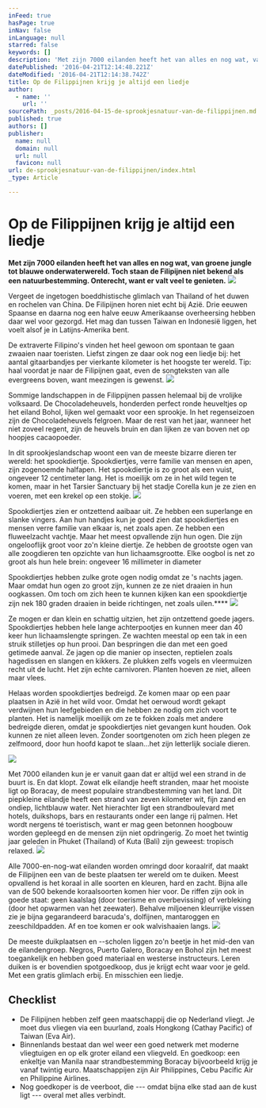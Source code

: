 ```yaml
---
inFeed: true
hasPage: true
inNav: false
inLanguage: null
starred: false
keywords: []
description: 'Met zijn 7000 eilanden heeft het van alles en nog wat, van groene jungle tot blauwe onderwaterwereld. Toch staan de Filipijnen niet bekend als een natuurbestemming. Onterecht, want er valt veel te genieten.'
datePublished: '2016-04-21T12:14:48.221Z'
dateModified: '2016-04-21T12:14:38.742Z'
title: Op de Filippijnen krijg je altijd een liedje
author:
  - name: ''
    url: ''
sourcePath: _posts/2016-04-15-de-sprookjesnatuur-van-de-filippijnen.md
published: true
authors: []
publisher:
  name: null
  domain: null
  url: null
  favicon: null
url: de-sprookjesnatuur-van-de-filippijnen/index.html
_type: Article

---
```

# Op de Filippijnen krijg je altijd een liedje

**Met zijn 7000 eilanden heeft het van alles en nog wat, van groene jungle tot blauwe onderwaterwereld. Toch staan de Filipijnen niet bekend als een natuurbestemming. Onterecht, want er valt veel te genieten.**
![](https://the-grid-user-content.s3-us-west-2.amazonaws.com/9567cc44-eb29-42ef-89c2-eac19582978b.jpg)

Vergeet de ingetogen boeddhistische glimlach van Thailand of het duwen en rochelen van China. De Filipijnen horen niet echt bij Azië. Drie eeuwen Spaanse en daarna nog een halve eeuw Amerikaanse overheersing hebben daar wel voor gezorgd. Het mag dan tussen Taiwan en Indonesië liggen, het voelt alsof je in Latijns-Amerika bent. 

De extraverte Filipino's vinden het heel gewoon om spontaan te gaan zwaaien naar toeristen. Liefst zingen ze daar ook nog een liedje bij: het aantal gitaarbandjes per vierkante kilometer is het hoogste ter wereld. Tip: haal voordat je naar de Filipijnen gaat, even de songteksten van alle evergreens boven, want meezingen is gewenst.
![](https://the-grid-user-content.s3-us-west-2.amazonaws.com/8f1356fd-03a9-4e85-9f18-1eb141ee1ade.jpg)

Sommige landschappen in de Filippijnen passen helemaal bij de vrolijke volksaard. De Chocoladeheuvels, honderden perfect ronde heuveltjes op het eiland Bohol, lijken wel gemaakt voor een sprookje. In het regenseizoen zijn de Chocoladeheuvels felgroen. Maar de rest van het jaar, wanneer het niet zoveel regent, zijn de heuvels bruin en dan lijken ze van boven net op hoopjes cacaopoeder.

In dit sprookjeslandschap woont een van de meeste bizarre dieren ter wereld: het spookdiertje. Spookdiertjes, verre familie van mensen en apen, zijn zogenoemde halfapen. Het spookdiertje is zo groot als een vuist, ongeveer 12 centimeter lang. Het is moeilijk om ze in het wild tegen te komen, maar in het Tarsier Sanctuary bij het stadje Corella kun je ze zien en voeren, met een krekel op een stokje.
![](https://the-grid-user-content.s3-us-west-2.amazonaws.com/a45f5e7b-1986-4bac-a54e-9a1b8ebc4a1a.jpg)

Spookdiertjes zien er ontzettend aaibaar uit. Ze hebben een superlange en slanke vingers. Aan hun handjes kun je goed zien dat spookdiertjes en mensen verre familie van elkaar is, net zoals apen. Ze hebben een fluweelzacht vachtje. Maar het meest opvallende zijn hun ogen. Die zijn ongelooflijk groot voor zo'n kleine diertje. Ze hebben de grootste ogen van alle zoogdieren ten opzichte van hun lichaamsgrootte. Elke oogbol is net zo groot als hun hele brein: ongeveer 16 millimeter in diameter

Spookdiertjes hebben zulke grote ogen nodig omdat ze 's nachts jagen. Maar omdat hun ogen zo groot zijn, kunnen ze ze niet draaien in hun oogkassen. Om toch om zich heen te kunnen kijken kan een spookdiertje zijn nek 180 graden draaien in beide richtingen, net zoals uilen.****
![](https://the-grid-user-content.s3-us-west-2.amazonaws.com/9d38221f-3065-4f64-bddd-ea1e862b2af4.jpg)

Ze mogen er dan klein en schattig uitzien, het zijn ontzettend goede jagers. Spookdiertjes hebben hele lange achterpootjes en kunnen meer dan 40 keer hun lichaamslengte springen. Ze wachten meestal op een tak in een struik stilletjes op hun prooi. Dan bespringen die dan met een goed getimede aanval. Ze jagen op die manier op insecten, reptielen zoals hagedissen en slangen en kikkers. Ze plukken zelfs vogels en vleermuizen recht uit de lucht. Het zijn echte carnivoren. Planten hoeven ze niet, alleen maar vlees.

Helaas worden spookdiertjes bedreigd. Ze komen maar op een paar plaatsen in Azië in het wild voor. Omdat het oerwoud wordt gekapt verdwijnen hun leefgebieden en die hebben ze nodig om zich voort te planten. Het is namelijk moeilijk om ze te fokken zoals met andere bedreigde dieren, omdat je spookdiertjes niet gevangen kunt houden. Ook kunnen ze niet alleen leven. Zonder soortgenoten om zich heen plegen ze zelfmoord, door hun hoofd kapot te slaan...het zijn letterlijk sociale dieren.

![](https://the-grid-user-content.s3-us-west-2.amazonaws.com/05165c19-2911-4218-8e69-a713a26d750f.jpg)

Met 7000 eilanden kun je er vanuit gaan dat er altijd wel een strand in de buurt is. En dat klopt. Zowat elk eilandje heeft stranden, maar het mooiste ligt op Boracay, de meest populaire strandbestemming van het land. Dit piepkleine eilandje heeft een strand van zeven kilometer wit, fijn zand en ondiep, lichtblauw water. Net hierachter ligt een strandboulevard met hotels, duikshops, bars en restaurants onder een lange rij palmen. Het wordt nergens té toeristisch, want er mag geen betonnen hoogbouw worden gepleegd en de mensen zijn niet opdringerig. Zo moet het twintig jaar geleden in Phuket (Thailand) of Kuta (Bali) zijn geweest: tropisch relaxed.
![](https://the-grid-user-content.s3-us-west-2.amazonaws.com/9a3a4f35-dbcf-4d28-9792-4efcb0ba3437.jpg)

Alle 7000-en-nog-wat eilanden worden omringd door koraalrif, dat maakt de Filipijnen een van de beste plaatsen ter wereld om te duiken. Meest opvallend is het koraal in alle soorten en kleuren, hard en zacht. Bijna alle van de 500 bekende koraalsoorten komen hier voor. De riffen zijn ook in goede staat: geen kaalslag (door toerisme en overbevissing) of verbleking (door het opwarmen van het zeewater). Behalve miljoenen kleurrijke vissen zie je bijna gegarandeerd baracuda's, dolfijnen, mantaroggen en zeeschildpadden. Af en toe komen er ook walvishaaien langs. ![](https://the-grid-user-content.s3-us-west-2.amazonaws.com/721b3eff-56e9-4ee8-8223-ed56ad64a60e.jpg)

De meeste duikplaatsen en --scholen liggen zo'n beetje in het mid-den van de eilandengroep. Negros, Puerto Galero, Boracay en Bohol zijn het meest toegankelijk en hebben goed materiaal en westerse instructeurs. Leren duiken is er bovendien spotgoedkoop, dus je krijgt echt waar voor je geld. Met een gratis glimlach erbij. En misschien een liedje.

## Checklist

* De Filipijnen hebben zelf geen maatschappij die op Nederland vliegt. Je moet dus vliegen via een buurland, zoals Hongkong (Cathay Pacific) of Taiwan (Eva Air). 
* Binnenlands bestaat dan wel weer een goed netwerk met moderne vliegtuigen en op elk groter eiland een vliegveld. En goedkoop: een enkeltje van Manila naar strandbestemming Boracay bijvoorbeeld krijg je vanaf twintig euro. Maatschappijen zijn Air Philippines, Cebu Pacific Air en Philippine Airlines. 
* Nog goedkoper is de veerboot, die --- omdat bijna elke stad aan de kust ligt --- overal met alles verbindt.